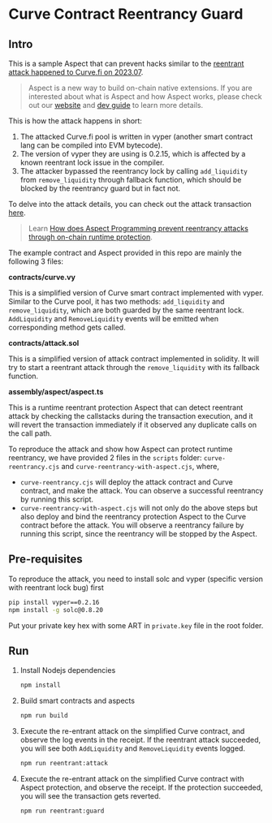 
# Curve Contract Reentrancy Guard

## Intro

This is a sample Aspect that can prevent hacks similar to the [reentrant attack happened to Curve.fi on 2023.07](https://fortune.com/crypto/2023/07/31/curve-finance-52-million-hack-hacker-helps-return-funds/).

> Aspect is a new way to build on-chain native extensions. If you are interested about what is Aspect and how Aspect works, please check out our [website](https://www.artela.network/) and [dev guide](https://fanatical-krypton-122.notion.site/Artela-Playground-03c4b7afe0344e7c866cc607e396c0cb) to learn more details.

This is  how the attack happens in short:

1. The attacked Curve.fi pool is written in vyper (another smart contract lang can be compiled into EVM bytecode).
2. The version of vyper they are using is 0.2.15, which is affected by a known reentrant lock issue in the compiler.
3. The attacker bypassed the reentrancy lock by calling `add_liquidity` from `remove_liquidity` through fallback function, which should be blocked by the reentrancy guard but in fact not.

To delve into the attack details, you can check out the attack transaction [here](https://explorer.phalcon.xyz/tx/eth/0xa84aa065ce61dbb1eb50ab6ae67fc31a9da50dd2c74eefd561661bfce2f1620c).

> Learn [How does Aspect Programming prevent reentrancy attacks through on-chain runtime protection](https://github.com/artela-network/example/blob/main/curve_reentrance/README.md).

The example contract and Aspect provided in this repo are mainly the following 3 files:

**contracts/curve.vy**

This is a simplified version of Curve smart contract implemented with vyper. Similar to the Curve pool, it has two methods: `add_liquidity` and `remove_liquidity`, which are both guarded by the same reentrant lock. `AddLiquidity` and `RemoveLiquidity` events will be emitted when corresponding method gets called.

**contracts/attack.sol**

This is a simplified version of attack contract implemented in solidity. It will try to start a reentrant attack through the `remove_liquidity` with its fallback function.

**assembly/aspect/aspect.ts**

This is a runtime reentrant protection Aspect that can detect reentrant attack by checking the callstacks during the transaction execution, and it will revert the transaction immediately if it observed any duplicate calls on the call path.

To reproduce the attack and show how Aspect can protect runtime reentrancy, we have provided 2 files in the `scripts` folder: `curve-reentrancy.cjs` and `curve-reentrancy-with-aspect.cjs`, where,

- `curve-reentrancy.cjs` will deploy the attack contract and Curve contract, and make the attack. You can observe a successful reentrancy by running this script.
- `curve-reentrancy-with-aspect.cjs` will not only do the above steps but also deploy and bind the reentrancy protection Aspect to the Curve contract before the attack. You will observe a reentrancy failure by running this script, since the reentrancy will be stopped by the Aspect.

## Pre-requisites

To reproduce the attack, you need to install solc and vyper (specific version with reentrant lock bug) first

   ```bash
   pip install vyper==0.2.16
   npm install -g solc@0.8.20
   ```

Put your private key hex with some ART in `private.key` file in the root folder. 

## Run

1. Install Nodejs dependencies

    ```bash
   npm install
    ```

2. Build smart contracts and aspects

    ```bash
   npm run build
    ```

3. Execute the re-entrant attack on the simplified Curve contract, and observe the log events in the receipt. If the reentrant attack succeeded, you will see both `AddLiquidity` and `RemoveLiquidity` events logged.

    ```bash
   npm run reentrant:attack
    ```

4. Execute the re-entrant attack on the simplified Curve contract with Aspect protection, and observe the receipt. If the protection succeeded, you will see the transaction gets reverted.

    ```bash
   npm run reentrant:guard
    ```


 
